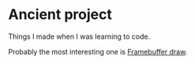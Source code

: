 # Ancient project

Things I made when I was learning to code.

Probably the most interesting one is [Framebuffer draw](fb_draw).

